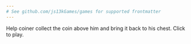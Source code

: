 ```yaml
---
# See github.com/js13kGames/games for supported frontmatter
---
```

Help coiner collect the coin above him and bring it back to his chest. 
Click to play.